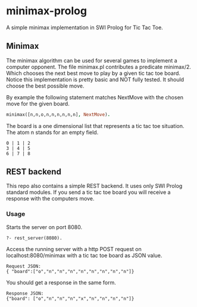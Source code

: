 # minimax-prolog
A simple minimax implementation in SWI Prolog for Tic Tac Toe.

## Minimax
The minimax algorithm can be used for several games to implement a computer opponent. The file minimax.pl contributes a predicate minimax/2. Which chooses the next best move to play by a given tic tac toe board. Notice this implementation is pretty basic and NOT fully tested. It should choose the best possible move.

By example the following statement matches NextMove with the chosen move for the given board.
```Prolog
minimax([n,n,o,n,n,n,n,n,n], NextMove).
```
The board is a one dimensional list that represents a tic tac toe situation. The atom n stands for an empty field.
```
0 | 1 | 2
3 | 4 | 5
6 | 7 | 8
```
## REST backend
This repo also contains a simple REST backend. It uses only SWI Prolog standard modules. If you send a tic tac toe board you will receive a response with the computers move.

### Usage
Starts the server on port 8080.
```
?- rest_server(8080).
```

Access the running server with a http POST request on localhost:8080/minimax with a tic tac toe board as JSON value.
```
Request JSON:
{ "board":["o","n","n","n","n","n","n","n","n"]}
```
You should get a response in the same form.
```
Response JSON:
{"board": ["o","n","n","n","x","n","n","n","n"]}
```
